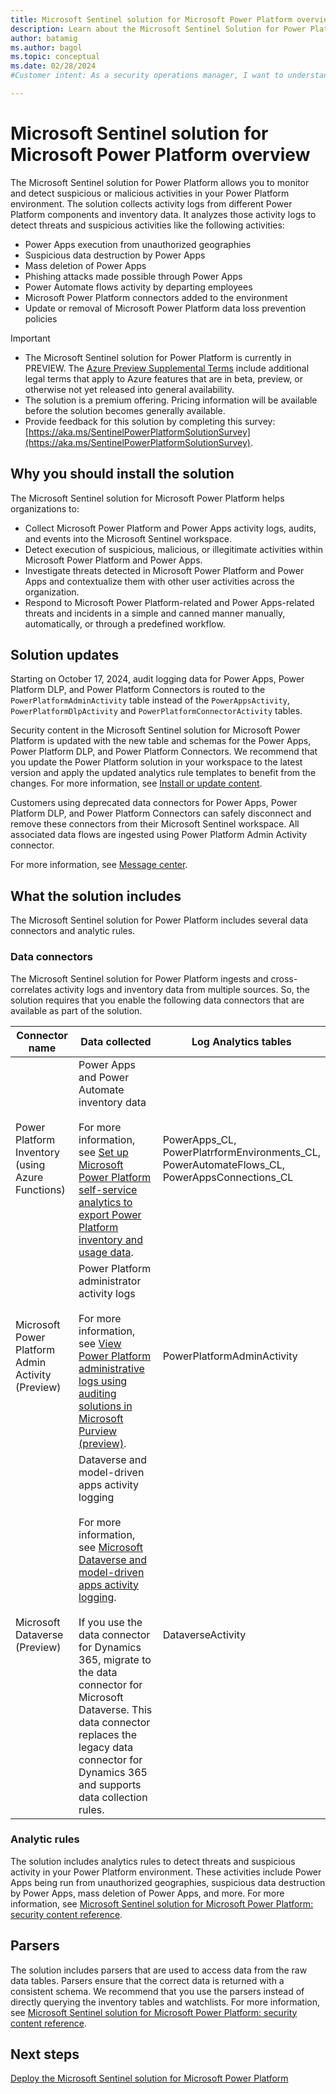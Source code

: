 ```yaml
---
title: Microsoft Sentinel solution for Microsoft Power Platform overview
description: Learn about the Microsoft Sentinel Solution for Power Platform.
author: batamig
ms.author: bagol
ms.topic: conceptual
ms.date: 02/28/2024
#Customer intent: As a security operations manager, I want to understand how I can use Microsoft Sentinel to monitor and detect suspicious activities in my Power Platform environment so that I can protect my organization from potential threats and data breaches.

---
```


# Microsoft Sentinel solution for Microsoft Power Platform overview

The Microsoft Sentinel solution for Power Platform allows you to monitor and detect suspicious or malicious activities in your Power Platform environment. The solution collects activity logs from different Power Platform components and inventory data. It analyzes those activity logs to detect threats and suspicious activities like the following activities:

- Power Apps execution from unauthorized geographies
- Suspicious data destruction by Power Apps
- Mass deletion of Power Apps
- Phishing attacks made possible through Power Apps
- Power Automate flows activity by departing employees
- Microsoft Power Platform connectors added to the environment
- Update or removal of Microsoft Power Platform data loss prevention policies

> [!IMPORTANT]
> - The Microsoft Sentinel solution for Power Platform is currently in PREVIEW. The [Azure Preview Supplemental Terms](https://azure.microsoft.com/support/legal/preview-supplemental-terms/) include additional legal terms that apply to Azure features that are in beta, preview, or otherwise not yet released into general availability.
> - The solution is a premium offering. Pricing information will be available before the solution becomes generally available.
> - Provide feedback for this solution by completing this survey: [https://aka.ms/SentinelPowerPlatformSolutionSurvey](https://aka.ms/SentinelPowerPlatformSolutionSurvey).

## Why you should install the solution

 The Microsoft Sentinel solution for Microsoft Power Platform helps organizations to:

- Collect Microsoft Power Platform and Power Apps activity logs, audits, and events into the Microsoft Sentinel workspace.
- Detect execution of suspicious, malicious, or illegitimate activities within Microsoft Power Platform and Power Apps.
- Investigate threats detected in Microsoft Power Platform and Power Apps and contextualize them with other user activities across the organization.
- Respond to Microsoft Power Platform-related and Power Apps-related threats and incidents in a simple and canned manner manually, automatically, or through a predefined workflow.

## Solution updates

Starting on October 17, 2024, audit logging data for Power Apps, Power Platform DLP, and Power Platform Connectors is routed to the `PowerPlatformAdminActivity` table instead of the `PowerAppsActivity`, `PowerPlatformDlpActivity` and `PowerPlatformConnectorActivity` tables.

Security content in the Microsoft Sentinel solution for Microsoft Power Platform is updated with the new table and schemas for the Power Apps, Power Platform DLP, and Power Platform Connectors. We recommend that you update the Power Platform solution in your workspace to the latest version and apply the updated analytics rule templates to benefit from the changes. For more information, see [Install or update content](../sentinel-solutions-deploy.md#install-or-update-content).

Customers using deprecated data connectors for Power Apps, Power Platform DLP, and Power Platform Connectors can safely disconnect and remove these connectors from their Microsoft Sentinel workspace. All associated data flows are ingested using Power Platform Admin Activity connector.

For more information, see [Message center](https://portal.office.com/adminportal/home?#/MessageCenter/:/messages/MC912045).

## What the solution includes

The Microsoft Sentinel solution for Power Platform includes several data connectors and analytic rules.

### Data connectors

The Microsoft Sentinel solution for Power Platform ingests and cross-correlates activity logs and inventory data from multiple sources. So, the solution requires that you enable the following data connectors that are available as part of the solution.

|Connector name  |Data collected  |Log Analytics tables |
|---------|---------|---------|
|Power Platform Inventory (using Azure Functions)   |  Power Apps and Power Automate inventory data <br><br> For more information, see [Set up Microsoft Power Platform self-service analytics to export Power Platform inventory and usage data](/power-platform/admin/self-service-analytics).      |   PowerApps_CL,<br>PowerPlatrformEnvironments_CL,<br>PowerAutomateFlows_CL,<br>PowerAppsConnections_CL      |
|Microsoft Power Platform Admin Activity (Preview)|Power Platform administrator activity logs<br><Br> For more information, see [View Power Platform administrative logs using auditing solutions in Microsoft Purview (preview)](/power-platform/admin/admin-activity-logging).|PowerPlatformAdminActivity|
|Microsoft Dataverse (Preview) |    Dataverse and model-driven apps activity logging <br><br>For more information, see [Microsoft Dataverse and model-driven apps activity logging](/power-platform/admin/enable-use-comprehensive-auditing).<br><br>If you use the data connector for Dynamics 365, migrate to the data connector for Microsoft Dataverse. This data connector replaces the legacy data connector for Dynamics 365 and supports data collection rules.  |   DataverseActivity      |

### Analytic rules

The solution includes analytics rules to detect threats and suspicious activity in your Power Platform environment. These activities include Power Apps being run from unauthorized geographies, suspicious data destruction by Power Apps, mass deletion of Power Apps, and more. For more information, see [Microsoft Sentinel solution for Microsoft Power Platform: security content reference](power-platform-solution-security-content.md).

## Parsers

The solution includes parsers that are used to access data from the raw data tables. Parsers ensure that the correct data is returned with a consistent schema. We recommend that you use the parsers instead of directly querying the inventory tables and watchlists. For more information, see [Microsoft Sentinel solution for Microsoft Power Platform: security content reference](power-platform-solution-security-content.md).

## Next steps

[Deploy the Microsoft Sentinel solution for Microsoft Power Platform](deploy-power-platform-solution.md)
